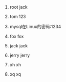 1. root jack

2. tom 123

3. mysql在Linux的密码:1234

4. fox fox

5. jack jack

6. jerry jerry

7. xh xh

8. xq xq